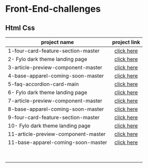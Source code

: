 # Front-End-challenges

## Html Css


|           project name           | project link  |
| -------------------------------  |:-------------:|
|1-four-card-feature-section-master| [click here](https://github.com/sarahmhd/Front-End-challenges/tree/main/four-card-feature-section-master)|
|2- Fylo dark theme landing page   | [click here](https://github.com/sarahmhd/Front-End-challenges/tree/main/fylo-dark-theme-landing-page-master)|
|3-article-preview-component-master| [click here](https://github.com/sarahmhd/Front-End-challenges/tree/main/article-preview-component-master)|
|4-base-apparel-coming-soon-master | [click here](https://github.com/sarahmhd/Front-End-challenges/tree/main/base-apparel-coming-soon-master)|
|5-faq-accordion-card-main         | [click here](https://github.com/sarahmhd/Front-End-challenges/tree/main/four-card-feature-section-master)|
|6- Fylo dark theme landing page   | [click here](https://github.com/sarahmhd/Front-End-challenges/tree/main/fylo-dark-theme-landing-page-master)|
|7-article-preview-component-master| [click here](https://github.com/sarahmhd/Front-End-challenges/tree/main/article-preview-component-master)|
|8-base-apparel-coming-soon-master | [click here](https://github.com/sarahmhd/Front-End-challenges/tree/main/base-apparel-coming-soon-master)|
|9-four-card-feature-section-master| [click here](https://github.com/sarahmhd/Front-End-challenges/tree/main/four-card-feature-section-master)|
|10- Fylo dark theme landing page   | [click here](https://github.com/sarahmhd/Front-End-challenges/tree/main/fylo-dark-theme-landing-page-master)|
|11-article-preview-component-master| [click here](https://github.com/sarahmhd/Front-End-challenges/tree/main/article-preview-component-master)|
|11-base-apparel-coming-soon-master | [click here](https://github.com/sarahmhd/Front-End-challenges/tree/main/base-apparel-coming-soon-master)|
|                                  |               |
|                                  |               |
|                                  |               |
|                                  |               |
|                                  |               |
|                                  |               |
|                                  |               |
|                                  |               |
